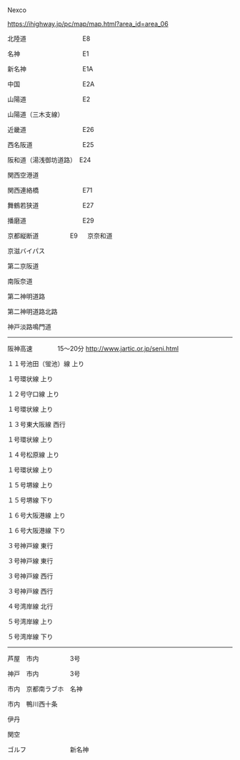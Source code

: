 ### 
Nexco

https://ihighway.jp/pc/map/map.html?area_id=area_06

北陸道　　　　　　　　　E8

名神　　　　　　　　　　E1

新名神　　　　　　　　　E1A

中国　　　　　　　　　　E2A

山陽道　　　　　　　　　E2

山陽道（三木支線）

近畿道　　　　　　　　　E26

西名阪道　　　　　　　　E25

阪和道（湯浅御坊道路）　E24

関西空港道

関西連絡橋　　　　　　　E71

舞鶴若狭道　　　　　　　E27

播磨道　　　　　　　　　E29

京都縦断道　　　　　E9
　
京奈和道

京滋バイパス

第二京阪道

南阪奈道

第二神明道路

第二神明道路北路


神戸淡路鳴門道


----------------

阪神高速　　　　15～20分
http://www.jartic.or.jp/seni.html



１１号池田（蛍池）線 	上り 	

１号環状線 	上り 	

１２号守口線 	上り 	
 
１号環状線 	上り 	

１３号東大阪線 	西行 	

１号環状線 	上り 	

１４号松原線 	上り 	

１号環状線 	上り 	
 
１５号堺線 	上り 	

１５号堺線 	下り 	

１６号大阪港線 	上り 	

１６号大阪港線 	下り 	

３号神戸線 	東行 	

３号神戸線 	東行 	

３号神戸線 	西行 	

３号神戸線 	西行 	

４号湾岸線 	北行 	

５号湾岸線 	上り 	

５号湾岸線 	下り 	

----------------

芦屋　市内　　　　　3号

神戸　市内　　　　　3号

市内　京都南ラブホ　名神

市内　鴨川西十条

伊丹

関空

ゴルフ　　　　　　　新名神



